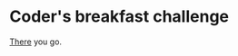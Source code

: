 # Coder's breakfast challenge

[There](http://thecodersbreakfast.net/index.php?post/2013/02/18/Coding-challenge-maman-les-petits-avions) you go.
